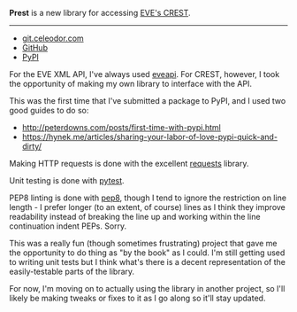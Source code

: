 __Prest__ is a new library for accessing [EVE's CREST](https://developers.eveonline.com/).

---

* [git.celeodor.com](https://git.celeodor.com/Celeo/Prest)
* [GitHub](https://github.com/Celeo/Prest)
* [PyPI](https://pypi.python.org/pypi/EVEPrest)

For the EVE XML API, I've always used [eveapi](https://github.com/ntt/eveapi). For CREST, however, I took the opportunity of making my own library to interface with the API.

This was the first time that I've submitted a package to PyPI, and I used two good guides to do so:

* http://peterdowns.com/posts/first-time-with-pypi.html
* https://hynek.me/articles/sharing-your-labor-of-love-pypi-quick-and-dirty/

Making HTTP requests is done with the excellent [requests](http://docs.python-requests.org/en/master/) library.

Unit testing is done with [pytest](http://pytest.org/latest/xunit_setup.html).

PEP8 linting is done with [pep8](https://pypi.python.org/pypi/pep8), though I tend to ignore the restriction on line length - I prefer longer (to an extent, of course) lines as I think they improve readability instead of breaking the line up and working within the line continuation indent PEPs. Sorry.

This was a really fun (though sometimes frustrating) project that gave me the opportunity to do thing as "by the book" as I could. I'm still getting used to writing unit tests but I think what's there is a decent representation of the easily-testable parts of the library.

For now, I'm moving on to actually using the library in another project, so I'll likely be making tweaks or fixes to it as I go along so it'll stay updated.